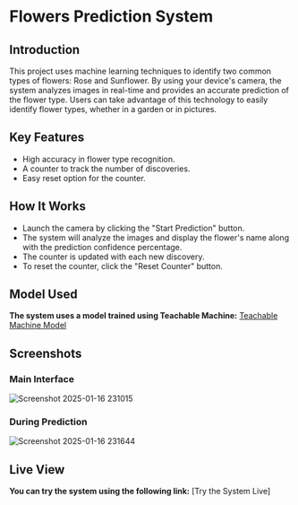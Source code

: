 # Flowers Prediction System
## Introduction 

This project uses machine learning techniques to identify two common types of flowers: Rose and Sunflower. By using your device's camera, the system analyzes images in real-time and provides an accurate prediction of the flower type. Users can take advantage of this technology to easily identify flower types, whether in a garden or in pictures.
## Key Features
- High accuracy in flower type recognition.
- A counter to track the number of discoveries.
- Easy reset option for the counter.
## How It Works
- Launch the camera by clicking the "Start Prediction" button.
- The system will analyze the images and display the flower's name along with the prediction confidence percentage.
- The counter is updated with each new discovery.
- To reset the counter, click the "Reset Counter" button.
## Model Used
**The system uses a model trained using Teachable Machine:**
[Teachable Machine Model](https://teachablemachine.withgoogle.com/models/6KyhoezAf/)

## Screenshots
### Main Interface
![Screenshot 2025-01-16 231015](https://github.com/user-attachments/assets/8acae12c-d038-49bc-a4d5-c20424bed341)

### During Prediction
![Screenshot 2025-01-16 231644](https://github.com/user-attachments/assets/de36e24a-f139-4a59-b708-fc12b1df4a3b)

## Live View

**You can try the system using the following link:**
[Try the System Live]
